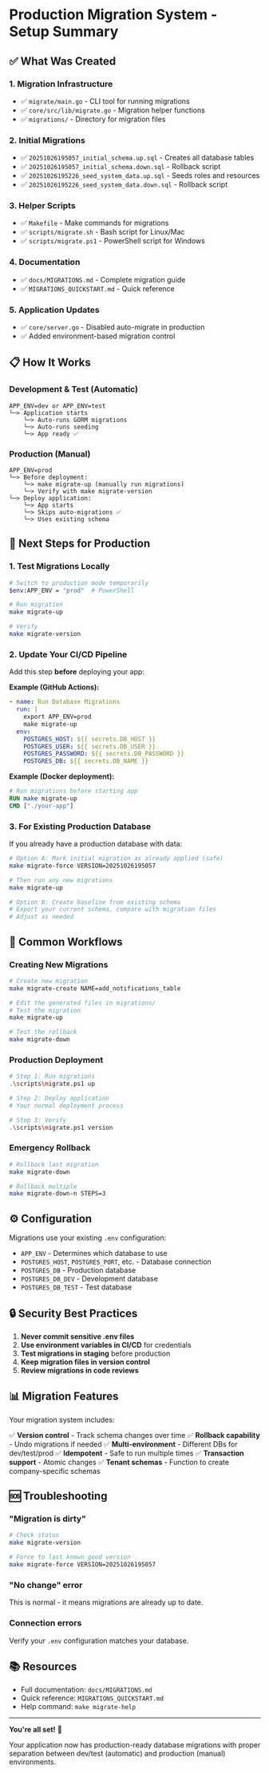 # Production Migration System - Setup Summary

## ✅ What Was Created

### 1. **Migration Infrastructure**
- ✅ `migrate/main.go` - CLI tool for running migrations
- ✅ `core/src/lib/migrate.go` - Migration helper functions
- ✅ `migrations/` - Directory for migration files

### 2. **Initial Migrations**
- ✅ `20251026195057_initial_schema.up.sql` - Creates all database tables
- ✅ `20251026195057_initial_schema.down.sql` - Rollback script
- ✅ `20251026195226_seed_system_data.up.sql` - Seeds roles and resources
- ✅ `20251026195226_seed_system_data.down.sql` - Rollback script

### 3. **Helper Scripts**
- ✅ `Makefile` - Make commands for migrations
- ✅ `scripts/migrate.sh` - Bash script for Linux/Mac
- ✅ `scripts/migrate.ps1` - PowerShell script for Windows

### 4. **Documentation**
- ✅ `docs/MIGRATIONS.md` - Complete migration guide
- ✅ `MIGRATIONS_QUICKSTART.md` - Quick reference

### 5. **Application Updates**
- ✅ `core/server.go` - Disabled auto-migrate in production
- ✅ Added environment-based migration control

## 📋 How It Works

### Development & Test (Automatic)
```
APP_ENV=dev or APP_ENV=test
└─> Application starts
    └─> Auto-runs GORM migrations
    └─> Auto-runs seeding
    └─> App ready ✅
```

### Production (Manual)
```
APP_ENV=prod
└─> Before deployment:
    └─> make migrate-up (manually run migrations)
    └─> Verify with make migrate-version
└─> Deploy application:
    └─> App starts
    └─> Skips auto-migrations ✅
    └─> Uses existing schema
```

## 🎯 Next Steps for Production

### 1. Test Migrations Locally
```bash
# Switch to production mode temporarily
$env:APP_ENV = "prod"  # PowerShell

# Run migration
make migrate-up

# Verify
make migrate-version
```

### 2. Update Your CI/CD Pipeline

Add this step **before** deploying your app:

**Example (GitHub Actions):**
```yaml
- name: Run Database Migrations
  run: |
    export APP_ENV=prod
    make migrate-up
  env:
    POSTGRES_HOST: ${{ secrets.DB_HOST }}
    POSTGRES_USER: ${{ secrets.DB_USER }}
    POSTGRES_PASSWORD: ${{ secrets.DB_PASSWORD }}
    POSTGRES_DB: ${{ secrets.DB_NAME }}
```

**Example (Docker deployment):**
```dockerfile
# Run migrations before starting app
RUN make migrate-up
CMD ["./your-app"]
```

### 3. For Existing Production Database

If you already have a production database with data:

```bash
# Option A: Mark initial migration as already applied (safe)
make migrate-force VERSION=20251026195057

# Then run any new migrations
make migrate-up

# Option B: Create baseline from existing schema
# Export your current schema, compare with migration files
# Adjust as needed
```

## 🔧 Common Workflows

### Creating New Migrations
```bash
# Create new migration
make migrate-create NAME=add_notifications_table

# Edit the generated files in migrations/
# Test the migration
make migrate-up

# Test the rollback
make migrate-down
```

### Production Deployment
```bash
# Step 1: Run migrations
.\scripts\migrate.ps1 up

# Step 2: Deploy application
# Your normal deployment process

# Step 3: Verify
.\scripts\migrate.ps1 version
```

### Emergency Rollback
```bash
# Rollback last migration
make migrate-down

# Rollback multiple
make migrate-down-n STEPS=3
```

## ⚙️ Configuration

Migrations use your existing `.env` configuration:
- `APP_ENV` - Determines which database to use
- `POSTGRES_HOST`, `POSTGRES_PORT`, etc. - Database connection
- `POSTGRES_DB` - Production database
- `POSTGRES_DB_DEV` - Development database  
- `POSTGRES_DB_TEST` - Test database

## 🔒 Security Best Practices

1. **Never commit sensitive .env files**
2. **Use environment variables in CI/CD** for credentials
3. **Test migrations in staging** before production
4. **Keep migration files in version control**
5. **Review migrations in code reviews**

## 📊 Migration Features

Your migration system includes:

✅ **Version control** - Track schema changes over time
✅ **Rollback capability** - Undo migrations if needed
✅ **Multi-environment** - Different DBs for dev/test/prod
✅ **Idempotent** - Safe to run multiple times
✅ **Transaction support** - Atomic changes
✅ **Tenant schemas** - Function to create company-specific schemas

## 🆘 Troubleshooting

### "Migration is dirty"
```bash
# Check status
make migrate-version

# Force to last known good version
make migrate-force VERSION=20251026195057
```

### "No change" error
This is normal - it means migrations are already up to date.

### Connection errors
Verify your `.env` configuration matches your database.

## 📚 Resources

- Full documentation: `docs/MIGRATIONS.md`
- Quick reference: `MIGRATIONS_QUICKSTART.md`
- Help command: `make migrate-help`

---

**You're all set!** 🎉

Your application now has production-ready database migrations with proper separation between dev/test (automatic) and production (manual) environments.
